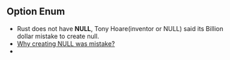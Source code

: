 ## Option Enum
- Rust does not have **NULL**, Tony Hoare(inventor or NULL) said its Billion dollar mistake to create null.
- [Why creating NULL was mistake?](Why_creating_NULL_is_mistake)
- 

